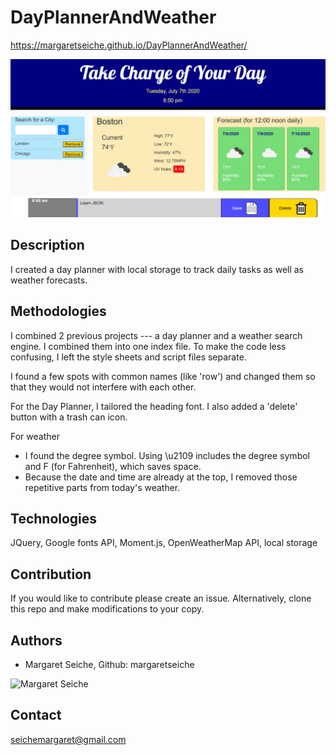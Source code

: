 # DayPlannerAndWeather

https://margaretseiche.github.io/DayPlannerAndWeather/

![tes](/DayPlanner.JPG)

## Description
I created a day planner with local storage to track daily tasks as well as weather forecasts.

## Methodologies
I combined 2 previous projects --- a day planner and a weather search engine.  I combined them into one index file.  To make the code less confusing, I left the style sheets and script files separate.  

I found a few spots with common names (like 'row') and changed them so that they would not interfere with each other.

For the Day Planner, I tailored the heading font.  I also added a 'delete' button with a trash can icon.

For weather
* I found the degree symbol.  Using \u2109 includes the degree symbol and F (for Fahrenheit), which saves space.
* Because the date and time are already at the top, I removed those repetitive parts from today's weather.

## Technologies
JQuery, Google fonts API, Moment.js, OpenWeatherMap API, local storage 

## Contribution
If you would like to contribute please create an issue. Alternatively, clone this repo and make modifications to your copy.

## Authors
* Margaret Seiche, Github: margaretseiche
<img alt="Margaret Seiche" src="https://avatars.githubusercontent.com/margaretseiche?s=200" width="200" height="200">

## Contact
seichemargaret@gmail.com
